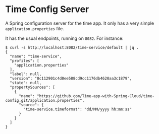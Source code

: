 # Time Config Server
A Spring configuration server for the time app. It only has a very simple `application.properties` file.

It has the usual endpoints, running on `8082`. For instance:

```
$ curl -s http://localhost:8082/time-service/default | jq .
{
  "name": "time-service",
  "profiles": [
    "application.properties"
  ],
  "label": null,
  "version": "0c112901c4d0ee588cd9cc1176db4620aa3c1879",
  "state": null,
  "propertySources": [
    {
      "name": "https://github.com/Time-app-with-Spring-Cloud/time-config.git/application.properties",
      "source": {
        "time-service.timeformat": "dd/MM/yyyy hh:mm:ss"
      }
    }
  ]
}
```
